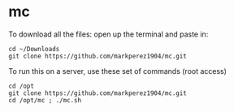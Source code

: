 # mc
To download all the files: open up the terminal and paste in:
```
cd ~/Downloads
git clone https://github.com/markperez1904/mc.git
```
To run this on a server, use these set of commands (root access)
```
cd /opt
git clone https://github.com/markperez1904/mc.git
cd /opt/mc ; ./mc.sh
```
